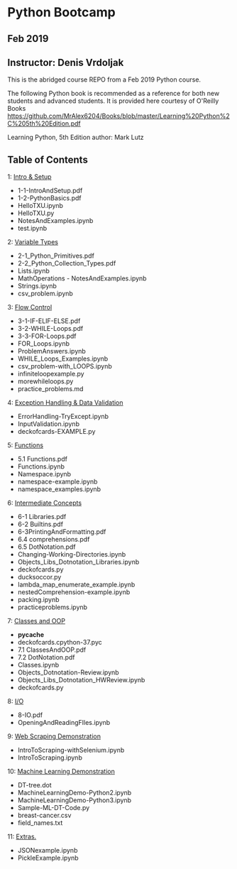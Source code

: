 # Python Bootcamp
## Feb 2019
## Instructor: Denis Vrdoljak

This is the abridged course REPO from a Feb 2019 Python course.

The following Python book is recommended as a reference for both new students and advanced students. It is provided here courtesy of O'Reilly Books
https://github.com/MrAlex6204/Books/blob/master/Learning%20Python%2C%205th%20Edition.pdf

Learning Python, 5th Edition
author: Mark Lutz


## Table of Contents


1: [Intro & Setup](https://github.com/denisvrdoljak/TXU-Python-Feb2019/tree/master/01-IntroAndSetup)

- 1-1-IntroAndSetup.pdf
- 1-2-PythonBasics.pdf
- HelloTXU.ipynb
- HelloTXU.py
- NotesAndExamples.ipynb
- test.ipynb

2: [Variable Types](https://github.com/denisvrdoljak/TXU-Python-Feb2019/tree/master/02-VariableTypes)

- 2-1_Python_Primitives.pdf
- 2-2_Python_Collection_Types.pdf
- Lists.ipynb
- MathOperations - NotesAndExamples.ipynb
- Strings.ipynb
- csv_problem.ipynb

3: [Flow Control](https://github.com/denisvrdoljak/TXU-Python-Feb2019/tree/master/03-FlowControl)

- 3-1-IF-ELIF-ELSE.pdf
- 3-2-WHILE-Loops.pdf
- 3-3-FOR-Loops.pdf
- FOR_Loops.ipynb
- ProblemAnswers.ipynb
- WHILE_Loops_Examples.ipynb
- csv_problem-with_LOOPS.ipynb
- infiniteloopexample.py
- morewhileloops.py
- practice_problems.md

4: [Exception Handling & Data Validation](https://github.com/denisvrdoljak/TXU-Python-Feb2019/tree/master/04-ExceptionHandlingDataValidation)

- ErrorHandling-TryExcept.ipynb
- InputValidation.ipynb
- deckofcards-EXAMPLE.py

5: [Functions](https://github.com/denisvrdoljak/TXU-Python-Feb2019/tree/master/05-Functions)
- 5.1 Functions.pdf
- Functions.ipynb
- Namespace.ipynb
- namespace-example.ipynb
- namespace_examples.ipynb

6: [Intermediate Concepts](https://github.com/denisvrdoljak/TXU-Python-Feb2019/tree/master/06-IntermediateConcepts) 

- 6-1 Libraries.pdf
- 6-2 Builtins.pdf
- 6-3PrintingAndFormatting.pdf
- 6.4 comprehensions.pdf
- 6.5 DotNotation.pdf
- Changing-Working-Directories.ipynb
- Objects_Libs_Dotnotation_Libraries.ipynb
- deckofcards.py
- ducksoccor.py
- lambda_map_enumerate_example.ipynb
- nestedComprehension-example.ipynb
- packing.ipynb
- practiceproblems.ipynb

7:  [Classes and OOP](https://github.com/denisvrdoljak/TXU-Python-Feb2019/tree/master/07-ClassesAndOOP)
- __pycache__
- deckofcards.cpython-37.pyc
- 7.1 ClassesAndOOP.pdf
- 7.2 DotNotation.pdf
- Classes.ipynb
- Objects_Dotnotation-Review.ipynb
- Objects_Libs_Dotnotation_HWReview.ipynb
- deckofcards.py

8: [I/O](https://github.com/denisvrdoljak/TXU-Python-Feb2019/tree/master/08-IO)
- 8-IO.pdf
- OpeningAndReadingFIles.ipynb

9: [Web Scraping Demonstration](https://github.com/denisvrdoljak/TXU-Python-Feb2019/tree/master/12-WebScrapingDemo)
- IntroToScraping-withSelenium.ipynb
- IntroToScraping.ipynb

10: [Machine Learning Demonstration](https://github.com/denisvrdoljak/TXU-Python-Feb2019/tree/master/13-MachineLearningDemo)
- DT-tree.dot
- MachineLearningDemo-Python2.ipynb
- MachineLearningDemo-Python3.ipynb
- Sample-ML-DT-Code.py
- breast-cancer.csv
- field_names.txt

11: [Extras.](https://github.com/denisvrdoljak/TXU-Python-Feb2019/tree/master/15-Extras)
- JSONexample.ipynb
- PickleExample.ipynb

